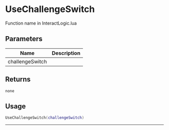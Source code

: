 # UseChallengeSwitch

Function name in InteractLogic.lua

## Parameters

| Name            | Description |
| --------------- | ----------- |
| challengeSwitch |             |

## Returns

`none`

## Usage

```lua
UseChallengeSwitch(challengeSwitch)
```

---
